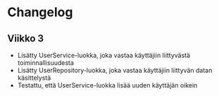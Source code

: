 # Changelog

## Viikko 3

- Lisätty UserService-luokka, joka vastaa käyttäjiin liittyvästä toiminnallisuudesta
- Lisätty UserRepository-luokka, joka vastaa käyttäjiin liittyvän datan käsittelystä
- Testattu, että UserService-luokka lisää uuden käyttäjän oikein
